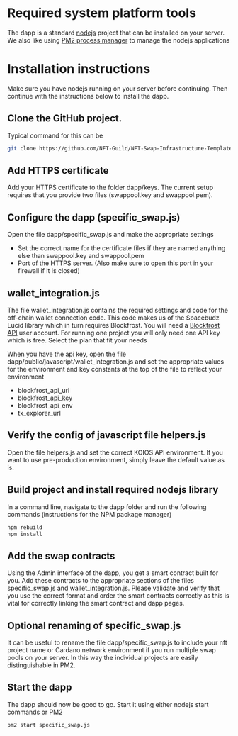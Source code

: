 # Required system platform tools

The dapp is a standard [nodejs](https://nodejs.org/en/download/package-manager) project that can be installed on your server.
We also like using [PM2 process manager](https://pm2.keymetrics.io/) to manage the nodejs applications

# Installation instructions
Make sure you have nodejs running on your server before continuing. Then continue with the instructions below to install the dapp.

## Clone the GitHub project.
Typical command for this can be
```bash
git clone https://github.com/NFT-Guild/NFT-Swap-Infrastructure-Templates.git
```
## Add HTTPS certificate
Add your HTTPS certificate to the folder dapp/keys. The current setup requires that you provide two files (swappool.key and swappool.pem). 

## Configure the dapp (specific_swap.js)
Open the file dapp/specific_swap.js and make the appropriate settings
* Set the correct name for the certificate files if they are named anything else than swappool.key and swappool.pem
* Port of the HTTPS server. (Also make sure to open this port in your firewall if it is closed)

## wallet_integration.js
The file wallet_integration.js contains the required settings and code for the off-chain wallet connection code. This code makes us of the Spacebudz Lucid library which in turn requires Blockfrost. You will need a [Blockfrost API](https://blockfrost.io/#pricing) user account. For running one project you will only need one API key which is free. Select the plan that fit your needs

When you have the api key, open the file dapp/public/javascript/wallet_integration.js and set the appropriate values for the environment and key constants at the top of the file to reflect your environment
* blockfrost_api_url
* blockfrost_api_key
* blockfrost_api_env
* tx_explorer_url

## Verify the config of javascript file helpers.js
Open the file helpers.js and set the correct KOIOS API environment. If you want to use pre-production environment, simply leave the default value as is.

## Build project and install required nodejs library
In a command line, navigate to the dapp folder and run the following commands (instructions for the NPM package manager)
```bash
npm rebuild
npm install
```
## Add the swap contracts
Using the Admin interface of the dapp, you get a smart contract built for you. Add these contracts to the appropriate sections of the files specific_swap.js and wallet_integration.js. Please validate and verify that you use the correct format and order the smart contracts correctly as this is vital for correctly linking the smart contract and dapp pages.

## Optional renaming of specific_swap.js
It can be useful to rename the file dapp/specific_swap.js to include your nft project name or Cardano network environment if you run multiple swap pools on your server. In this way the individual projects are easily distinguishable in PM2.

## Start the dapp
The dapp should now be good to go. Start it using either nodejs start commands or PM2
```bash
pm2 start specific_swap.js
```
